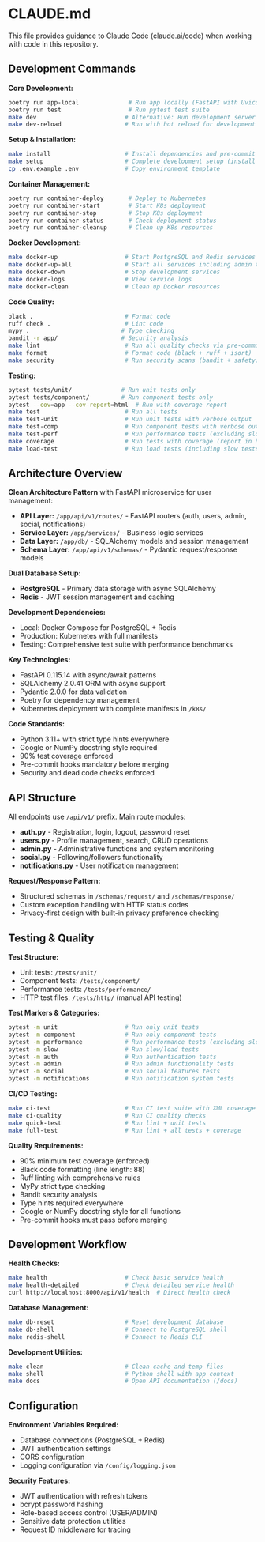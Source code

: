 # CLAUDE.md

This file provides guidance to Claude Code (claude.ai/code) when working with code in this repository.

## Development Commands

**Core Development:**
```bash
poetry run app-local              # Run app locally (FastAPI with Uvicorn)
poetry run test                   # Run pytest test suite
make dev                         # Alternative: Run development server
make dev-reload                  # Run with hot reload for development
```

**Setup & Installation:**
```bash
make install                     # Install dependencies and pre-commit hooks
make setup                       # Complete development setup (install + docker)
cp .env.example .env             # Copy environment template
```

**Container Management:**
```bash
poetry run container-deploy       # Deploy to Kubernetes
poetry run container-start        # Start K8s deployment
poetry run container-stop         # Stop K8s deployment
poetry run container-status       # Check deployment status
poetry run container-cleanup      # Clean up K8s resources
```

**Docker Development:**
```bash
make docker-up                   # Start PostgreSQL and Redis services
make docker-up-all               # Start all services including admin tools
make docker-down                 # Stop development services
make docker-logs                 # View service logs
make docker-clean                # Clean up Docker resources
```

**Code Quality:**
```bash
black .                          # Format code
ruff check .                     # Lint code
mypy .                          # Type checking
bandit -r app/                  # Security analysis
make lint                        # Run all quality checks via pre-commit
make format                      # Format code (black + ruff + isort)
make security                    # Run security scans (bandit + safety)
```

**Testing:**
```bash
pytest tests/unit/              # Run unit tests only
pytest tests/component/         # Run component tests only
pytest --cov=app --cov-report=html  # Run with coverage report
make test                        # Run all tests
make test-unit                   # Run unit tests with verbose output
make test-comp                   # Run component tests with verbose output
make test-perf                   # Run performance tests (excluding slow)
make coverage                    # Run tests with coverage (report in htmlcov/)
make load-test                   # Run load tests (including slow tests)
```

## Architecture Overview

**Clean Architecture Pattern** with FastAPI microservice for user management:

- **API Layer:** `/app/api/v1/routes/` - FastAPI routers (auth, users, admin, social, notifications)
- **Service Layer:** `/app/services/` - Business logic services
- **Data Layer:** `/app/db/` - SQLAlchemy models and session management
- **Schema Layer:** `/app/api/v1/schemas/` - Pydantic request/response models

**Dual Database Setup:**
- **PostgreSQL** - Primary data storage with async SQLAlchemy
- **Redis** - JWT session management and caching

**Development Dependencies:**
- Local: Docker Compose for PostgreSQL + Redis
- Production: Kubernetes with full manifests
- Testing: Comprehensive test suite with performance benchmarks

**Key Technologies:**
- FastAPI 0.115.14 with async/await patterns
- SQLAlchemy 2.0.41 ORM with async support
- Pydantic 2.0.0 for data validation
- Poetry for dependency management
- Kubernetes deployment with complete manifests in `/k8s/`

**Code Standards:**
- Python 3.11+ with strict type hints everywhere
- Google or NumPy docstring style required
- 90% test coverage enforced
- Pre-commit hooks mandatory before merging
- Security and dead code checks enforced

## API Structure

All endpoints use `/api/v1/` prefix. Main route modules:
- **auth.py** - Registration, login, logout, password reset
- **users.py** - Profile management, search, CRUD operations
- **admin.py** - Administrative functions and system monitoring
- **social.py** - Following/followers functionality
- **notifications.py** - User notification management

**Request/Response Pattern:**
- Structured schemas in `/schemas/request/` and `/schemas/response/`
- Custom exception handling with HTTP status codes
- Privacy-first design with built-in privacy preference checking

## Testing & Quality

**Test Structure:**
- Unit tests: `/tests/unit/`
- Component tests: `/tests/component/`
- Performance tests: `/tests/performance/`
- HTTP test files: `/tests/http/` (manual API testing)

**Test Markers & Categories:**
```bash
pytest -m unit                   # Run only unit tests
pytest -m component              # Run only component tests
pytest -m performance            # Run performance tests (excluding slow)
pytest -m slow                   # Run slow/load tests
pytest -m auth                   # Run authentication tests
pytest -m admin                  # Run admin functionality tests
pytest -m social                 # Run social features tests
pytest -m notifications          # Run notification system tests
```

**CI/CD Testing:**
```bash
make ci-test                     # Run CI test suite with XML coverage
make ci-quality                  # Run CI quality checks
make quick-test                  # Run lint + unit tests
make full-test                   # Run lint + all tests + coverage
```

**Quality Requirements:**
- 90% minimum test coverage (enforced)
- Black code formatting (line length: 88)
- Ruff linting with comprehensive rules
- MyPy strict type checking
- Bandit security analysis
- Type hints required everywhere
- Google or NumPy docstring style for all functions
- Pre-commit hooks must pass before merging

## Development Workflow

**Health Checks:**
```bash
make health                      # Check basic service health
make health-detailed             # Check detailed service health
curl http://localhost:8000/api/v1/health  # Direct health check
```

**Database Management:**
```bash
make db-reset                    # Reset development database
make db-shell                    # Connect to PostgreSQL shell
make redis-shell                 # Connect to Redis CLI
```

**Development Utilities:**
```bash
make clean                       # Clean cache and temp files
make shell                       # Python shell with app context
make docs                        # Open API documentation (/docs)
```

## Configuration

**Environment Variables Required:**
- Database connections (PostgreSQL + Redis)
- JWT authentication settings
- CORS configuration
- Logging configuration via `/config/logging.json`

**Security Features:**
- JWT authentication with refresh tokens
- bcrypt password hashing
- Role-based access control (USER/ADMIN)
- Sensitive data protection utilities
- Request ID middleware for tracing
